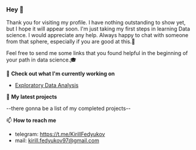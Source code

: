 ### Hey 👋

Thank you for visiting my profile. I have nothing outstanding to show yet, but I hope it will appear soon. I'm just taking my first steps in learning Data science. I would appreciate any help. Always happy to chat with someone from that sphere, especially if you are good at this.👀

Feel free to send me some links that you found helpful in the beginning of your path in data science.🎓


👷 **Check out what I'm currently working on**

- [Exploratory Data Analysis](https://github.com/KirillF21/Exploratory_Data_Analysis)


🌱 **My latest projects**

--there gonna be a list of my completed projects--


📫 **How to reach me**

 - telegram: https://t.me/KirillFedyukov
 - mail: kirill.fedyukov97@gmail.com

<!---
KirillF21/KirillF21 is a ✨ special ✨ repository because its `README.md` (this file) appears on your GitHub profile.
You can click the Preview link to take a look at your changes.
--->
